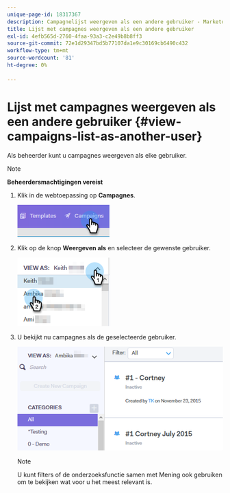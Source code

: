 ```yaml
---
unique-page-id: 18317367
description: Campagnelijst weergeven als een andere gebruiker - Marketo Docs - Productdocumentatie
title: Lijst met campagnes weergeven als een andere gebruiker
exl-id: 4efb565d-2760-4faa-93a3-c2e49b8b8ff3
source-git-commit: 72e1d29347bd5b77107da1e9c30169cb6490c432
workflow-type: tm+mt
source-wordcount: '81'
ht-degree: 0%

---
```


# Lijst met campagnes weergeven als een andere gebruiker {#view-campaigns-list-as-another-user}

Als beheerder kunt u campagnes weergeven als elke gebruiker.

>[!NOTE]
>
>**Beheerdersmachtigingen vereist**

1. Klik in de webtoepassing op **Campagnes**.

   ![](assets/one-5.png)

1. Klik op de knop **Weergeven als** en selecteer de gewenste gebruiker.

   ![](assets/two-4.png)

1. U bekijkt nu campagnes als de geselecteerde gebruiker.

   ![](assets/three-4.png)

   >[!NOTE]
   >
   >U kunt filters of de onderzoeksfunctie samen met Mening ook gebruiken om te bekijken wat voor u het meest relevant is.
